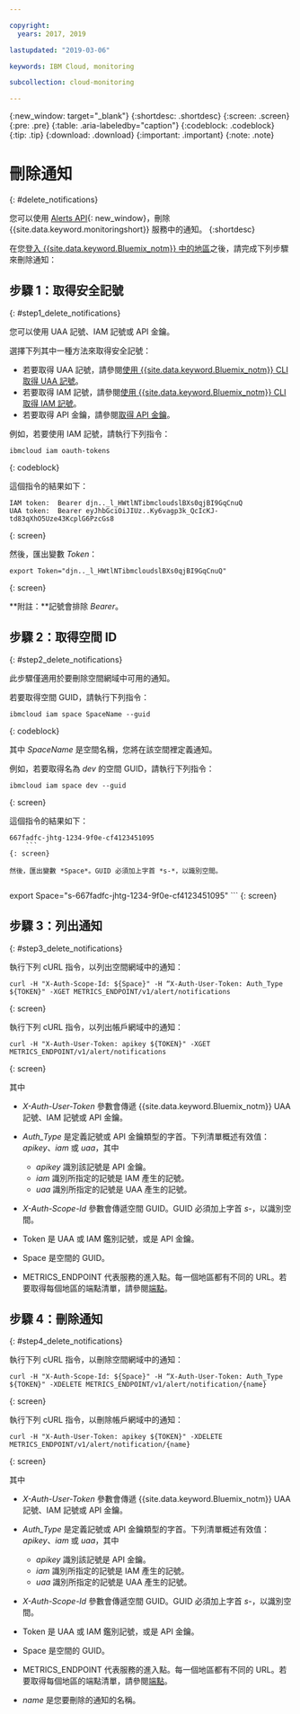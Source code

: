 ```yaml
---

copyright:
  years: 2017, 2019

lastupdated: "2019-03-06"

keywords: IBM Cloud, monitoring

subcollection: cloud-monitoring

---
```


{:new_window: target="_blank"}
{:shortdesc: .shortdesc}
{:screen: .screen}
{:pre: .pre}
{:table: .aria-labeledby="caption"}
{:codeblock: .codeblock}
{:tip: .tip}
{:download: .download}
{:important: .important}
{:note: .note}



# 刪除通知
{: #delete_notifications}

您可以使用 [Alerts API](https://console.bluemix.net/apidocs/940-ibm-cloud-monitoring-alerts-api?&language=node#introduction){: new_window}，刪除 {{site.data.keyword.monitoringshort}} 服務中的通知。
{:shortdesc}

在您[登入 {{site.data.keyword.Bluemix_notm}} 中的地區](/docs/services/cloud-monitoring/qa/cli_qa.html#login)之後，請完成下列步驟來刪除通知：


## 步驟 1：取得安全記號
{: #step1_delete_notifications}

您可以使用 UAA 記號、IAM 記號或 API 金鑰。 

選擇下列其中一種方法來取得安全記號：
	
* 若要取得 UAA 記號，請參閱[使用 {{site.data.keyword.Bluemix_notm}} CLI 取得 UAA 記號](/docs/services/cloud-monitoring/security/auth_uaa.html#uaa_cli)。
* 若要取得 IAM 記號，請參閱[使用 {{site.data.keyword.Bluemix_notm}} CLI 取得 IAM 記號](/docs/services/cloud-monitoring/security/auth_iam.html#auth_iam)。
* 若要取得 API 金鑰，請參閱[取得 API 金鑰](/docs/services/cloud-monitoring/security/auth_api_key.html#auth_api_key)。
	
例如，若要使用 IAM 記號，請執行下列指令：

```
ibmcloud iam oauth-tokens
```
{: codeblock}
	
這個指令的結果如下：
	
```
IAM token:  Bearer djn.._l_HWtlNTibmcloudslBXs0qjBI9GqCnuQ
UAA token:  Bearer eyJhbGciOiJIUz..Ky6vagp3k_QcIcKJ-td83qXhO5Uze43KcplG6PzcGs8
```
{: screen}
	
然後，匯出變數 *Token*：
	
```
export Token="djn.._l_HWtlNTibmcloudslBXs0qjBI9GqCnuQ"
```
{: screen}
	
**附註：**記號會排除 *Bearer*。
	

## 步驟 2：取得空間 ID 
{: #step2_delete_notifications}

此步驟僅適用於要刪除空間網域中可用的通知。

若要取得空間 GUID，請執行下列指令：
	
```
ibmcloud iam space SpaceName --guid
```
{: codeblock}
	
其中 *SpaceName* 是空間名稱，您將在該空間裡定義通知。 
	
例如，若要取得名為 *dev* 的空間 GUID，請執行下列指令：
	
```
ibmcloud iam space dev --guid
```
{: screen}
	
這個指令的結果如下：
	
```
667fadfc-jhtg-1234-9f0e-cf4123451095
	```
{: screen}
	
然後，匯出變數 *Space*。GUID 必須加上字首 *s-*，以識別空間。
	
```
export Space="s-667fadfc-jhtg-1234-9f0e-cf4123451095"
	```
{: screen}

	

## 步驟 3：列出通知
{: #step3_delete_notifications}


執行下列 cURL 指令，以列出空間網域中的通知：

```
curl -H "X-Auth-Scope-Id: ${Space}" -H “X-Auth-User-Token: Auth_Type ${TOKEN}" -XGET METRICS_ENDPOINT/v1/alert/notifications

```
{: screen}

執行下列 cURL 指令，以列出帳戶網域中的通知：

```
curl -H "X-Auth-User-Token: apikey ${TOKEN}" -XGET METRICS_ENDPOINT/v1/alert/notifications
```
{: screen}

其中
	
* *X-Auth-User-Token* 參數會傳遞 {{site.data.keyword.Bluemix_notm}} UAA 記號、IAM 記號或 API 金鑰。
	
* *Auth_Type* 是定義記號或 API 金鑰類型的字首。下列清單概述有效值：*apikey*、*iam* 或 *uaa*，其中

    * *apikey* 識別該記號是 API 金鑰。
	* *iam* 識別所指定的記號是 IAM 產生的記號。
	* *uaa* 識別所指定的記號是 UAA 產生的記號。
	
* *X-Auth-Scope-Id* 參數會傳遞空間 GUID。GUID 必須加上字首 *s-*，以識別空間。 
	
* Token 是 UAA 或 IAM 鑑別記號，或是 API 金鑰。
	
* Space 是空間的 GUID。 
	
* METRICS_ENDPOINT 代表服務的進入點。每一個地區都有不同的 URL。若要取得每個地區的端點清單，請參閱[端點](/docs/services/cloud-monitoring/send_retrieve_metrics_ov.html#endpoints)。


## 步驟 4：刪除通知
{: #step4_delete_notifications}
  

執行下列 cURL 指令，以刪除空間網域中的通知：

```
curl -H "X-Auth-Scope-Id: ${Space}" -H “X-Auth-User-Token: Auth_Type ${TOKEN}" -XDELETE METRICS_ENDPOINT/v1/alert/notification/{name} 
```
{: screen}

執行下列 cURL 指令，以刪除帳戶網域中的通知：

```
curl -H "X-Auth-User-Token: apikey ${TOKEN}" -XDELETE METRICS_ENDPOINT/v1/alert/notification/{name} 
```
{: screen}

	
其中
	
* *X-Auth-User-Token* 參數會傳遞 {{site.data.keyword.Bluemix_notm}} UAA 記號、IAM 記號或 API 金鑰。
	
* *Auth_Type* 是定義記號或 API 金鑰類型的字首。下列清單概述有效值：*apikey*、*iam* 或 *uaa*，其中

    * *apikey* 識別該記號是 API 金鑰。
	* *iam* 識別所指定的記號是 IAM 產生的記號。
	* *uaa* 識別所指定的記號是 UAA 產生的記號。
	
* *X-Auth-Scope-Id* 參數會傳遞空間 GUID。GUID 必須加上字首 *s-*，以識別空間。 
	
* Token 是 UAA 或 IAM 鑑別記號，或是 API 金鑰。
	
* Space 是空間的 GUID。 
	
* METRICS_ENDPOINT 代表服務的進入點。每一個地區都有不同的 URL。若要取得每個地區的端點清單，請參閱[端點](/docs/services/cloud-monitoring/send_retrieve_metrics_ov.html#endpoints)。

* *name* 是您要刪除的通知的名稱。
	
